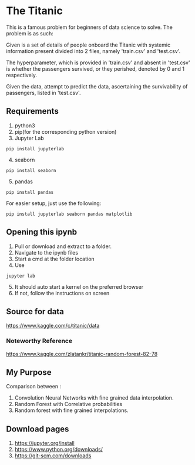 # The Titanic

This is a famous problem for beginners of data science to solve.
The problem is as such:

Given is a set of details of people onboard the Titanic with systemic information
present divided into 2 files, namely 'train.csv' and 'test.csv'.

The hyperparameter, which is provided in 'train.csv' and absent in 'test.csv' is whether the
passengers survived, or they perished, denoted by 0 and 1 respectively.

Given the data, attempt to predict the data, ascertaining the survivability of passengers, listed in 'test.csv'.

## Requirements

1. python3
2. pip(for the corresponding python version)
3. Jupyter Lab
```shell
pip install jupyterlab
```
4. seaborn
```shell
pip install seaborn
```
5. pandas
```shell
pip install pandas
```

For easier setup, just use the following:

```shell
pip install jupyterlab seaborn pandas matplotlib
```

## Opening this ipynb

1. Pull or download and extract to a folder.
2. Navigate to the ipynb files
3. Start a cmd at the folder location
4. Use
```shell
jupyter lab
```
5. It should auto start a kernel on the preferred browser
6. If not, follow the instructions on screen

## Source for data

https://www.kaggle.com/c/titanic/data

### Noteworthy Reference

https://www.kaggle.com/zlatankr/titanic-random-forest-82-78

## My Purpose

Comparison between :
1. Convolution Neural Networks with fine grained data interpolation.
2. Random Forest with Correlative probabilities
3. Random forest with fine grained interpolations.

## Download pages

1. https://jupyter.org/install
2. https://www.python.org/downloads/
3. https://git-scm.com/downloads
